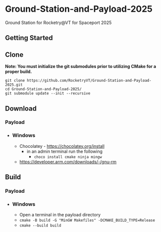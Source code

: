 # Ground-Station-and-Payload-2025

Ground Station for Rocketry@VT for Spaceport 2025

## Getting Started

## Clone

**Note: You must initialize the git submodules prior to utilizing CMake for a proper build.**

```shell
git clone https://github.com/RocketryVT/Ground-Station-and-Payload-2025.git
cd Ground-Station-and-Payload-2025/
git submodule update --init --recursive
```

## Download

### Payload

- ### Windows

  - Chocolatey - <https://chocolatey.org/install>
    - in an admin terminal run the following
      - `choco install cmake ninja mingw`
  - <https://developer.arm.com/downloads/-/gnu-rm>

## Build

### Payload

- ### Windows

  - Open a terminal in the payload directory
  - `cmake -B build -G "MinGW Makefiles" -DCMAKE_BUILD_TYPE=Release`
  - `cmake --build build`
  